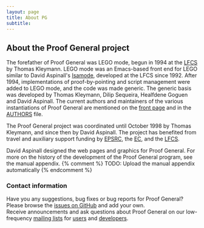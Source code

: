 ```yaml
---
layout: page
title: About PG
subtitle:
---
```


## About the Proof General project

The forefather of Proof General was LEGO mode, begun in 1994 at the
[LFCS](http://www.lfcs.informatics.ed.ac.uk) by Thomas Kleymann. LEGO
mode was an Emacs-based front end for LEGO similar to David Aspinall's
[Isamode](http://homepages.inf.ed.ac.uk/da/Isamode), developed at the
LFCS since 1992. After 1994, implementations of proof-by-pointing and
script management were added to LEGO mode, and the code was made
generic. The generic basis was developed by Thomas Kleymann, Dilip
Sequeira, Healfdene Goguen and David Aspinall. The current authors and
maintainers of the various instantiations of Proof General are mentioned
on the [front page](/) and in the [AUTHORS](/AUTHORS) file.

The Proof General project was coordinated until October 1998 by Thomas
Kleymann, and since then by David Aspinall. The project has benefited
from travel and auxiliary support funding by
[EPSRC](http://gow.epsrc.ac.uk/ViewGrant.aspx?GrantRef=EP/E005713/1),
the [EC](http://www.dcs.ed.ac.uk/lfcs/research/types_bra/index.html),
and the [LFCS](http://www.lfcs.informatics.ed.ac.uk).

David Aspinall designed the web pages and graphics for Proof General.
For more on the history of the development of the Proof General program,
see the manual appendix.
{% comment %} TODO: Upload the manual appendix automatically {% endcomment %}

### Contact information

Have you any suggestions, bug fixes or bug reports for Proof General?
Please browse the [issues on GitHub](https://github.com/ProofGeneral/PG/issues)
and add your own.  
Receive announcements and ask questions about Proof General on our
low-frequency [mailing lists](http://proofgeneral.inf.ed.ac.uk/mailinglist) for
[users](http://lists.inf.ed.ac.uk/mailman/listinfo/proofgeneral) and
[developers](http://lists.inf.ed.ac.uk/mailman/listinfo/proofgeneral-devel).
